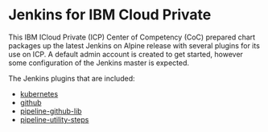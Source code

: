 # Jenkins for IBM Cloud Private

This IBM ICloud Private (ICP) Center of Competency (CoC) prepared chart packages up the latest
Jenkins on Alpine release with several plugins for its use on ICP.  A default admin account is created to get started, however some configuration of the Jenkins master is expected.

The Jenkins plugins that are included:

* [kubernetes](https://plugins.jenkins.io/kubernetes)
* [github](https://plugins.jenkins.io/github)
* [pipeline-github-lib](https://plugins.jenkins.io/pipeline-github-lib)
* [pipeline-utility-steps](https://plugins.jenkins.io/pipeline-utility-steps)


